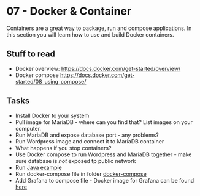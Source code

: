 # 07 - Docker & Container

Containers are a great way to package, run and compose applications. In this section you will learn how to use and build Docker containers.

## Stuff to read

* Docker overview: https://docs.docker.com/get-started/overview/
* Docker compose https://docs.docker.com/get-started/08_using_compose/


## Tasks

* Install Docker to your system
* Pull image for MariaDB - where can you find that? List images on your computer.
* Run MariaDB and expose database port - any problems?
* Run Wordpress image and connect it to MariaDB container
* What happens if you stop containers?
* Use Docker compose to run Wordpress and MariaDB together - make sure database is _not_ exposed tp public network
* Run [Java example](java_example/Readme.md)
* Run docker-compose file in folder [docker-compose](docker-compose/docker-compose.yaml)
* Add Grafana to compose file - Docker image for Grafana can be found [here](https://hub.docker.com/r/grafana/grafana)